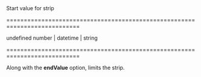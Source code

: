 <!--**
/*-------------------------------------------
    Auto-generated file. Do not modify.
-------------------------------------------

**-->
<!--d-->Start value for strip<!--/d-->
===========================================================================
<!--default-->undefined<!--/default-->
<!--type-->number | datetime | string<!--/type-->
===========================================================================

<!--shortDescription-->
Along with the **endValue** option, limits the strip.
<!--/shortDescription-->

<!--fullDescription-->

<!--/fullDescription-->